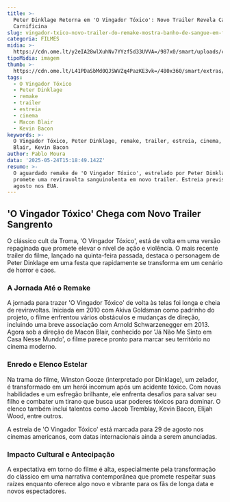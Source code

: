 ```yaml
---
title: >-
  Peter Dinklage Retorna em 'O Vingador Tóxico': Novo Trailer Revela Caos e
  Carnificina
slug: vingador-txico-novo-trailer-do-remake-mostra-banho-de-sangue-em-festa
categoria: FILMES
midia: >-
  https://cdn.ome.lt/y2eIA28wlXuhNv7YYzf5d33UVVA=/987x0/smart/uploads/conteudo/fotos/vingadortoxico_kNpX0g7.jpg
tipoMidia: imagem
thumb: >-
  https://cdn.ome.lt/L41PDaSbMd0QJSWVZq4PazKE3vk=/480x360/smart/extras/conteudos/vingadortoxico_y08wmzm.jpg
tags:
  - O Vingador Tóxico
  - Peter Dinklage
  - remake
  - trailer
  - estreia
  - cinema
  - Macon Blair
  - Kevin Bacon
keywords: >-
  O Vingador Tóxico, Peter Dinklage, remake, trailer, estreia, cinema, Macon
  Blair, Kevin Bacon
author: Pablo Moura
data: '2025-05-24T15:18:49.142Z'
resumo: >-
  O aguardado remake de 'O Vingador Tóxico', estrelado por Peter Dinklage,
  promete uma reviravolta sanguinolenta em novo trailer. Estreia prevista para
  agosto nos EUA.
---
```


## 'O Vingador Tóxico' Chega com Novo Trailer Sangrento

<blockquote class="twitter-tweet"><a href="https://twitter.com/user/status/1925650372388933982"></a></blockquote>

O clássico cult da Troma, 'O Vingador Tóxico', está de volta em uma versão repaginada que promete elevar o nível de ação e violência. O mais recente trailer do filme, lançado na quinta-feira passada, destaca o personagem de Peter Dinklage em uma festa que rapidamente se transforma em um cenário de horror e caos.

### A Jornada Até o Remake

A jornada para trazer 'O Vingador Tóxico' de volta às telas foi longa e cheia de reviravoltas. Iniciada em 2010 com Akiva Goldsman como padrinho do projeto, o filme enfrentou vários obstáculos e mudanças de direção, incluindo uma breve associação com Arnold Schwarzenegger em 2013. Agora sob a direção de Macon Blair, conhecido por 'Já Não Me Sinto em Casa Nesse Mundo', o filme parece pronto para marcar seu território no cinema moderno.

### Enredo e Elenco Estelar

Na trama do filme, Winston Gooze (interpretado por Dinklage), um zelador, é transformado em um herói incomum após um acidente tóxico. Com novas habilidades e um esfregão brilhante, ele enfrenta desafios para salvar seu filho e combater um tirano que busca usar poderes tóxicos para dominar. O elenco também inclui talentos como Jacob Tremblay, Kevin Bacon, Elijah Wood, entre outros.

A estreia de 'O Vingador Tóxico' está marcada para 29 de agosto nos cinemas americanos, com datas internacionais ainda a serem anunciadas.

### Impacto Cultural e Antecipação

A expectativa em torno do filme é alta, especialmente pela transformação do clássico em uma narrativa contemporânea que promete respeitar suas raízes enquanto oferece algo novo e vibrante para os fãs de longa data e novos espectadores.
